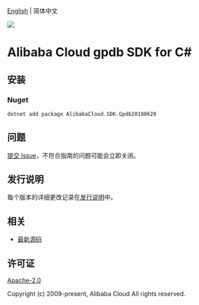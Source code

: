 [English](README.md) | 简体中文

![](https://aliyunsdk-pages.alicdn.com/icons/AlibabaCloud.svg)

# Alibaba Cloud gpdb SDK for C#

## 安装

### Nuget

```bash
dotnet add package AlibabaCloud.SDK.Gpdb20190620
```

## 问题

[提交 Issue](https://github.com/aliyun/alibabacloud-csharp-sdk/issues/new)，不符合指南的问题可能会立即关闭。

## 发行说明

每个版本的详细更改记录在[发行说明](./ChangeLog.md)中。

## 相关

* [最新源码](https://github.com/aliyun/alibabacloud-csharp-sdk/)

## 许可证

[Apache-2.0](http://www.apache.org/licenses/LICENSE-2.0)

Copyright (c) 2009-present, Alibaba Cloud All rights reserved.
